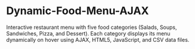 # Dynamic-Food-Menu-AJAX
Interactive restaurant menu with five food categories (Salads, Soups, Sandwiches, Pizza, and Dessert). Each category displays its menu dynamically on hover using AJAX, HTML5, JavaScript, and CSV data files.
